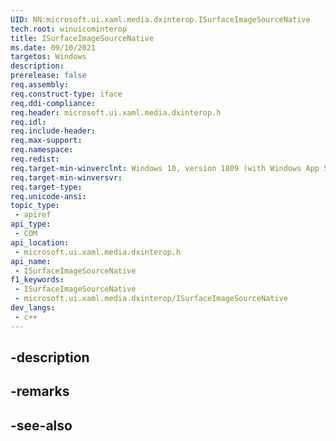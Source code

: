 ```yaml
---
UID: NN:microsoft.ui.xaml.media.dxinterop.ISurfaceImageSourceNative
tech.root: winuicominterop
title: ISurfaceImageSourceNative
ms.date: 09/10/2021
targetos: Windows
description: 
prerelease: false
req.assembly: 
req.construct-type: iface
req.ddi-compliance: 
req.header: microsoft.ui.xaml.media.dxinterop.h
req.idl: 
req.include-header: 
req.max-support: 
req.namespace: 
req.redist: 
req.target-min-winverclnt: Windows 10, version 1809 (with Windows App SDK 0.5 or later)
req.target-min-winversvr: 
req.target-type: 
req.unicode-ansi: 
topic_type:
 - apiref
api_type:
 - COM
api_location:
 - microsoft.ui.xaml.media.dxinterop.h
api_name:
 - ISurfaceImageSourceNative
f1_keywords:
 - ISurfaceImageSourceNative
 - microsoft.ui.xaml.media.dxinterop/ISurfaceImageSourceNative
dev_langs:
 - c++
---
```


## -description

## -remarks

## -see-also

